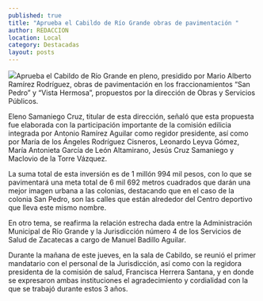 ```yaml
---
published: true
title: "Aprueba el Cabildo de Río Grande obras de pavimentación "
author: REDACCION
location: Local
category: Destacadas
layout: posts
---
```


![](http://i.imgur.com/q9rxD7um.jpg)Aprueba el Cabildo de Río Grande en pleno, presidido por Mario Alberto Ramírez Rodríguez, obras de pavimentación en los fraccionamientos “San Pedro” y “Vista Hermosa”, propuestos por la dirección de Obras y Servicios Públicos.

Eleno Samaniego Cruz, titular de esta dirección, señaló que esta propuesta fue elaborada con la participación importante de la comisión edilicia integrada por Antonio Ramírez Aguilar como regidor presidente, así como por María de los Ángeles Rodríguez Cisneros, Leonardo Leyva Gómez, María Antonieta García de León Altamirano, Jesús Cruz Samaniego y Maclovio de la Torre Vázquez.

La suma total de esta inversión es de 1 millón 994 mil pesos, con lo que se pavimentará una meta total de 6 mil 692 metros cuadrados que darán una mejor imagen urbana a las colonias, destacando que en el caso de la colonia San Pedro, son las calles que están alrededor del Centro deportivo que lleva este mismo nombre.

En otro tema, se reafirma la relación estrecha dada entre la Administración Municipal de Río Grande y la Jurisdicción número 4 de los Servicios de Salud de Zacatecas a cargo de Manuel Badillo Aguilar.

Durante la mañana de este jueves, en la sala de Cabildo, se reunió el primer mandatario con el personal de la Jurisdicción, así como con la regidora presidenta de la comisión de salud, Francisca Herrera Santana, y en donde se expresaron ambas instituciones el agradecimiento y cordialidad con la que se trabajó durante estos 3 años.
